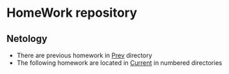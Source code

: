 # HomeWork repository

## Netology

* There are previous homework in [Prev](previous_exercises) directory
* The following homework are located in [Current](current_exercises) in numbered directories